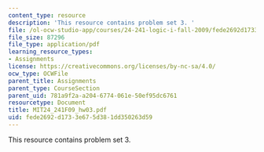 ```yaml
---
content_type: resource
description: 'This resource contains problem set 3. '
file: /ol-ocw-studio-app/courses/24-241-logic-i-fall-2009/fede2692d1733e675d381dd350263d59_MIT24_241F09_hw03.pdf
file_size: 87296
file_type: application/pdf
learning_resource_types:
- Assignments
license: https://creativecommons.org/licenses/by-nc-sa/4.0/
ocw_type: OCWFile
parent_title: Assignments
parent_type: CourseSection
parent_uid: 781a9f2a-a204-6774-061e-50ef95dc6761
resourcetype: Document
title: MIT24_241F09_hw03.pdf
uid: fede2692-d173-3e67-5d38-1dd350263d59
---
```

This resource contains problem set 3. 